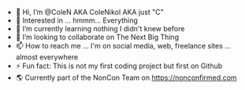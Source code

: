 - 👋 Hi, I’m @ColeN AKA ColeNikol AKA just "C"
- 👀 Interested in ... hmmm... Everything
- 🌱 I’m currently learning nothing I didn't knew before
- 💞️ I’m looking to collaborate on The Next Big Thing
- 📫 How to reach me ... I'm on social media, web, freelance sites ... almost everywhere
- ⚡ Fun fact: This is not my first coding project but first on Github
- 🌎 Currently part of the NonCon Team on https://nonconfirmed.com

<!---
ColeNikol/ColeNikol is a ✨ special ✨ repository because its `README.md` (this file) appears on your GitHub profile.
You can click the Preview link to take a look at your changes.
--->
